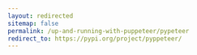 ```yaml
---
layout: redirected
sitemap: false
permalink: /up-and-running-with-puppeteer/pypeteer
redirect_to: https://pypi.org/project/pyppeteer/
---
```



